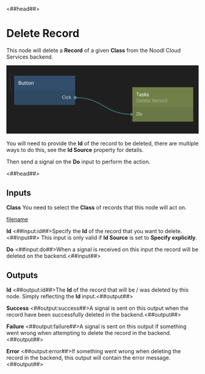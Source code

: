 <##head##>
# Delete Record
This node will delete a **Record** of a given **Class** from the Noodl Cloud Services backend.

![](./delete-record-node.png ':class=img-size-l')

You will need to provide the **Id** of the record to be deleted, there are multiple ways to do this, see the **Id Source** property for details.

Then send a signal on the **Do** input to perform the action.

<##head##>

## Inputs

**Class**
You need to select the **Class** of records that this node will act on.

[filename](../id-source.md ':include')

**Id**
<##input:id##>Specify the **Id** of the record that you want to delete.<##input##> This input is only valid if **Id Source** is set to **Specify explicitly**.

**Do**
<##input:do##>When a signal is received on this input the record will be deleted on the backend.<##input##>


## Outputs

**Id**
<##output:id##>The **Id** of the record that will be / was deleted by this node. Simply reflecting the **Id** input.<##output##>

**Success**
<##output:success##>A signal is sent on this output when the record have been successfully deleted in the backend.<##output##>

**Failure**
<##output:failure##>A signal is sent on this output if something went wrong when attempting to delete the record in the backend.<##output##>

**Error**
<##output:error##>If something went wrong when deleting the record in the backend, this output will contain the error message.<##output##>

